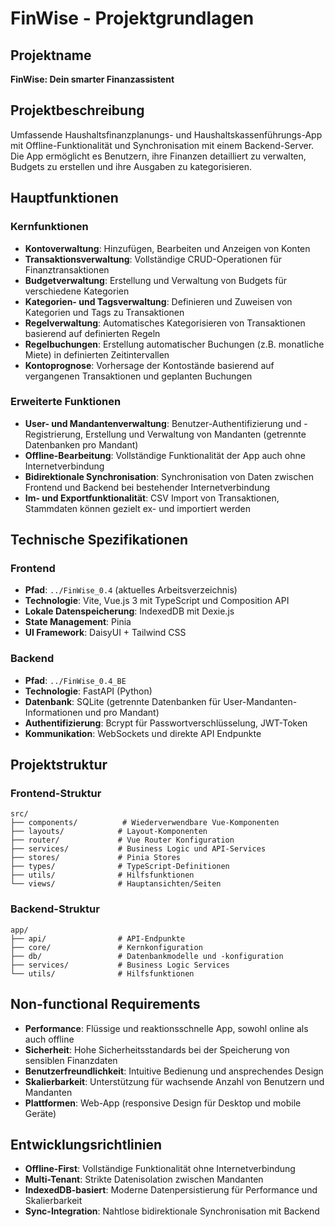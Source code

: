 # FinWise - Projektgrundlagen

## Projektname
**FinWise: Dein smarter Finanzassistent**

## Projektbeschreibung
Umfassende Haushaltsfinanzplanungs- und Haushaltskassenführungs-App mit Offline-Funktionalität und Synchronisation mit einem Backend-Server. Die App ermöglicht es Benutzern, ihre Finanzen detailliert zu verwalten, Budgets zu erstellen und ihre Ausgaben zu kategorisieren.

## Hauptfunktionen

### Kernfunktionen
- **Kontoverwaltung**: Hinzufügen, Bearbeiten und Anzeigen von Konten
- **Transaktionsverwaltung**: Vollständige CRUD-Operationen für Finanztransaktionen
- **Budgetverwaltung**: Erstellung und Verwaltung von Budgets für verschiedene Kategorien
- **Kategorien- und Tagsverwaltung**: Definieren und Zuweisen von Kategorien und Tags zu Transaktionen
- **Regelverwaltung**: Automatisches Kategorisieren von Transaktionen basierend auf definierten Regeln
- **Regelbuchungen**: Erstellung automatischer Buchungen (z.B. monatliche Miete) in definierten Zeitintervallen
- **Kontoprognose**: Vorhersage der Kontostände basierend auf vergangenen Transaktionen und geplanten Buchungen

### Erweiterte Funktionen
- **User- und Mandantenverwaltung**: Benutzer-Authentifizierung und -Registrierung, Erstellung und Verwaltung von Mandanten (getrennte Datenbanken pro Mandant)
- **Offline-Bearbeitung**: Vollständige Funktionalität der App auch ohne Internetverbindung
- **Bidirektionale Synchronisation**: Synchronisation von Daten zwischen Frontend und Backend bei bestehender Internetverbindung
- **Im- und Exportfunktionalität**: CSV Import von Transaktionen, Stammdaten können gezielt ex- und importiert werden

## Technische Spezifikationen

### Frontend
- **Pfad**: `../FinWise_0.4` (aktuelles Arbeitsverzeichnis)
- **Technologie**: Vite, Vue.js 3 mit TypeScript und Composition API
- **Lokale Datenspeicherung**: IndexedDB mit Dexie.js
- **State Management**: Pinia
- **UI Framework**: DaisyUI + Tailwind CSS

### Backend
- **Pfad**: `../FinWise_0.4_BE`
- **Technologie**: FastAPI (Python)
- **Datenbank**: SQLite (getrennte Datenbanken für User-Mandanten-Informationen und pro Mandant)
- **Authentifizierung**: Bcrypt für Passwortverschlüsselung, JWT-Token
- **Kommunikation**: WebSockets und direkte API Endpunkte

## Projektstruktur

### Frontend-Struktur
```
src/
├── components/          # Wiederverwendbare Vue-Komponenten
├── layouts/            # Layout-Komponenten
├── router/             # Vue Router Konfiguration
├── services/           # Business Logic und API-Services
├── stores/             # Pinia Stores
├── types/              # TypeScript-Definitionen
├── utils/              # Hilfsfunktionen
└── views/              # Hauptansichten/Seiten
```

### Backend-Struktur
```
app/
├── api/                # API-Endpunkte
├── core/               # Kernkonfiguration
├── db/                 # Datenbankmodelle und -konfiguration
├── services/           # Business Logic Services
└── utils/              # Hilfsfunktionen
```

## Non-functional Requirements
- **Performance**: Flüssige und reaktionsschnelle App, sowohl online als auch offline
- **Sicherheit**: Hohe Sicherheitsstandards bei der Speicherung von sensiblen Finanzdaten
- **Benutzerfreundlichkeit**: Intuitive Bedienung und ansprechendes Design
- **Skalierbarkeit**: Unterstützung für wachsende Anzahl von Benutzern und Mandanten
- **Plattformen**: Web-App (responsive Design für Desktop und mobile Geräte)

## Entwicklungsrichtlinien
- **Offline-First**: Vollständige Funktionalität ohne Internetverbindung
- **Multi-Tenant**: Strikte Datenisolation zwischen Mandanten
- **IndexedDB-basiert**: Moderne Datenpersistierung für Performance und Skalierbarkeit
- **Sync-Integration**: Nahtlose bidirektionale Synchronisation mit Backend
